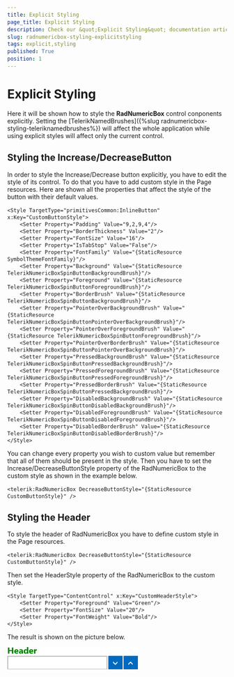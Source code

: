 ```yaml
---
title: Explicit Styling
page_title: Explicit Styling
description: Check our &quot;Explicit Styling&quot; documentation article for RadNumericBox for UWP control.
slug: radnumericbox-styling-explicitstyling
tags: explicit,styling
published: True
position: 1
---
```


# Explicit Styling

Here it will be shown how to style the **RadNumericBox** control conponents explicitly. Setting the [TelerikNamedBrushes]({%slug radnumericbox-styling-teleriknamedbrushes%}) will affect the whole application while using explicit styles will affect only the current control.

## Styling the Increase/DecreaseButton

In order to style the Increase/Decrease button explicitly, you have to edit the style of its control. To do that you have to add custom style in the Page resources. Here are shown all the properties that affect the style of the button with their default values.

	<Style TargetType="primitivesCommon:InlineButton" x:Key="CustomButtonStyle">
	    <Setter Property="Padding" Value="9,2,9,4"/>
	    <Setter Property="BorderThickness" Value="2"/>
	    <Setter Property="FontSize" Value="16"/>
	    <Setter Property="IsTabStop" Value="False"/>
	    <Setter Property="FontFamily" Value="{StaticResource SymbolThemeFontFamily}"/>
	    <Setter Property="Background" Value="{StaticResource TelerikNumericBoxSpinButtonBackgroundBrush}"/>
	    <Setter Property="Foreground" Value="{StaticResource TelerikNumericBoxSpinButtonForegroundBrush}"/>
	    <Setter Property="BorderBrush" Value="{StaticResource TelerikNumericBoxSpinButtonBackgroundBrush}"/>
	    <Setter Property="PointerOverBackgroundBrush" Value="{StaticResource TelerikNumericBoxSpinButtonPointerOverBackgroundBrush}"/>
	    <Setter Property="PointerOverForegroundBrush" Value="{StaticResource TelerikNumericBoxSpinButtonForegroundBrush}"/>
	    <Setter Property="PointerOverBorderBrush" Value="{StaticResource TelerikNumericBoxSpinButtonPointerOverBackgroundBrush}"/>
	    <Setter Property="PressedBackgroundBrush" Value="{StaticResource TelerikNumericBoxSpinButtonPressedBackgroundBrush}"/>
	    <Setter Property="PressedForegroundBrush" Value="{StaticResource TelerikNumericBoxSpinButtonPressedForegroundBrush}"/>
	    <Setter Property="PressedBorderBrush" Value="{StaticResource TelerikNumericBoxSpinButtonPressedBackgroundBrush}"/>
	    <Setter Property="DisabledBackgroundBrush" Value="{StaticResource TelerikNumericBoxSpinButtonDisabledBackgroundBrush}"/>
	    <Setter Property="DisabledForegroundBrush" Value="{StaticResource TelerikNumericBoxSpinButtonDisabledForegroundBrush}"/>
	    <Setter Property="DisabledBorderBrush" Value="{StaticResource TelerikNumericBoxSpinButtonDisabledBorderBrush}"/>
	</Style>

You can change every property you wish to custom value but remember that all of them should be present in the style. Then you have to set the Increase/DecreaseButtonStyle property of the RadNumericBox to the custom style as shown in the example below.

	<telerik:RadNumericBox DecreaseButtonStyle="{StaticResource CustomButtonStyle}" />

## Styling the Header

To style the header of RadNumericBox you have to define custom style in the Page resources.

	<telerik:RadNumericBox DecreaseButtonStyle="{StaticResource CustomButtonStyle}" />

Then set the HeaderStyle property of the RadNumericBox to the custom style.

	<Style TargetType="ContentControl" x:Key="CustomHeaderStyle">
	    <Setter Property="Foreground" Value="Green"/>
	    <Setter Property="FontSize" Value="20"/>
	    <Setter Property="FontWeight" Value="Bold"/>
	</Style>

The result is shown on the picture below.

![Explicit Styling-Header Style](images/ExplicitStyling-HeaderStyle.png)
